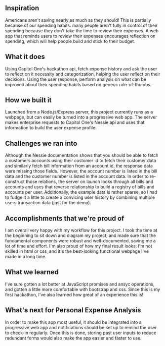 ## Inspiration
Americans aren't saving nearly as much as they should! This is partially because of our spending habits: many people aren't fully in control of their spending because they don't take the time to review their expenses. A web app that reminds users to review their expenses encourages reflection on spending, which will help people build and stick to their budget.
## What it does
Using Capitol One's hackathon api, fetch expense history and ask the user to reflect on it necessity and categorization, helping the user reflect on their decisions. Using the user response, perform analysis on what can be improved about their spending habits based on generic rule-of-thumbs.
## How we built it
Launched from a Node.js/Express server, this project currently runs as a webpage, but can easily be turned into a progressive web app. The server makes enterprise requests to Capitol One's Nessie api and uses that information to build the user expense profile.
## Challenges we ran into
Although the Nessie documentation shows that you should be able to fetch a customers accounts using their customer id to fetch their customer data and similarly fetch bill information from an account id, the response data were missing those fields. However, the account number is listed in the bill data and the customer number is listed in the account data. In order to re-construct those relations, the server on launch looks through all bills and accounts and uses that reverse relationship to build a registry of bills and accounts per user.
Additionally, the example data is rather sparse, so I had to fudge it a little to create a convicing user history by combining multiple users transaction data (just for the demo).
## Accomplishments that we're proud of
I am overall very happy with my workflow for this project. I took the time at the beginning to sit down and diagram my project, and made sure that the fundamental components were robust and well-documented, saving me a lot of time and effort. I'm also proud of how my final result looks: I'm not skilled in html or css, and it's the best-looking functional webpage I've made in a long time.
## What we learned
I've sure gotten a lot better at JavaScript promises and ansyc operations, and gotten a little more comfortable with bootstrap and css. Since this is my first hackathon, I've also learned how great of an experience this is!
## What's next for Personal Expense Analysis
In order to make this app most useful, it should be integrated into a progressive web app and notifications should be set up to remind the user to check-in regularly. Once this is done, storing past user inputs to reduce redundant forms would also make the app easier and faster to use.